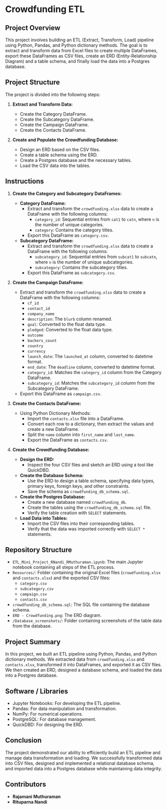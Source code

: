 # Crowdfunding ETL 

## Project Overview

This project involves building an ETL (Extract, Transform, Load) pipeline using Python, Pandas, and Python dictionary methods. The goal is to extract and transform data from Excel files to create multiple DataFrames, export these DataFrames as CSV files, create an ERD (Entity-Relationship Diagram) and a table schema, and finally load the data into a Postgres database.

## Project Structure

The project is divided into the following steps:

1. **Extract and Transform Data:**
   - Create the Category DataFrame.
   - Create the Subcategory DataFrame.
   - Create the Campaign DataFrame.
   - Create the Contacts DataFrame.

2. **Create and Populate the Crowdfunding Database:**
   - Design an ERD based on the CSV files.
   - Create a table schema using the ERD.
   - Create a Postgres database and the necessary tables.
   - Load the CSV data into the tables.

## Instructions

1. **Create the Category and Subcategory DataFrames:**
   - **Category DataFrame:**
     - Extract and transform the `crowdfunding.xlsx` data to create a DataFrame with the following columns:
       - `category_id`: Sequential entries from `cat1` to `catn`, where `n` is the number of unique categories.
       - `category`: Contains the category titles.
     - Export this DataFrame as `category.csv`.
   - **Subcategory DataFrame:**
     - Extract and transform the `crowdfunding.xlsx` data to create a DataFrame with the following columns:
       - `subcategory_id`: Sequential entries from `subcat1` to `subcatn`, where `n` is the number of unique subcategories.
       - `subcategory`: Contains the subcategory titles.
     - Export this DataFrame as `subcategory.csv`.

2. **Create the Campaign DataFrame:**
   - Extract and transform the `crowdfunding.xlsx` data to create a DataFrame with the following columns:
     - `cf_id`
     - `contact_id`
     - `company_name`
     - `description`: The `blurb` column renamed.
     - `goal`: Converted to the float data type.
     - `pledged`: Converted to the float data type.
     - `outcome`
     - `backers_count`
     - `country`
     - `currency`
     - `launch_date`: The `launched_at` column, converted to datetime format.
     - `end_date`: The `deadline` column, converted to datetime format.
     - `category_id`: Matches the `category_id` column from the Category DataFrame.
     - `subcategory_id`: Matches the `subcategory_id` column from the Subcategory DataFrame.
   - Export this DataFrame as `campaign.csv`.

3. **Create the Contacts DataFrame:**
   - Using Python Dictionary Methods:
     - Import the `contacts.xlsx` file into a DataFrame.
     - Convert each row to a dictionary, then extract the values and create a new DataFrame.
     - Split the `name` column into `first_name` and `last_name`.
     - Export the DataFrame as `contacts.csv`.

4. **Create the Crowdfunding Database:**
   - **Design the ERD:**
     - Inspect the four CSV files and sketch an ERD using a tool like QuickDBD.
   - **Create the Database Schema:**
     - Use the ERD to design a table schema, specifying data types, primary keys, foreign keys, and other constraints.
     - Save the schema as `crowdfunding_db_schema.sql`.
   - **Create the Postgres Database:**
     - Create a new database named `crowdfunding_db`.
     - Create the tables using the `crowdfunding_db_schema.sql` file.
     - Verify the table creation with `SELECT` statements.
   - **Load Data into Tables:**
     - Import the CSV files into their corresponding tables.
     - Verify that the data was imported correctly with `SELECT *` statements.

## Repository Structure

- `ETL_Mini_Project_RNandi_RMuthuraman.ipynb`: The main Jupyter notebook containing all steps of the ETL process.
- `Resources/`: Folder containing the original Excel files (`crowdfunding.xlsx` and `contacts.xlsx`) and the exported CSV files:
  - `category.csv`
  - `subcategory.csv`
  - `campaign.csv`
  - `contacts.csv`
- `crowdfunding_db_schema.sql`: The SQL file containing the database schema.
- `ERD - Crowdfunding.png`: The ERD diagram.
- `/Database_screenshots/`: Folder containing screenshots of the table data from the database.

## Project Summary

In this project, we built an ETL pipeline using Python, Pandas, and Python dictionary methods. We extracted data from `crowdfunding.xlsx` and `contacts.xlsx`, transformed it into DataFrames, and exported it as CSV files. We then created an ERD, designed a database schema, and loaded the data into a Postgres database.

## Software / Libraries

- Jupyter Notebooks: For developing the ETL pipeline.
- Pandas: For data manipulation and transformation.
- NumPy: For numerical operations.
- PostgreSQL: For database management.
- QuickDBD: For designing the ERD.

## Conclusion

The project demonstrated our ability to efficiently build an ETL pipeline and manage data transformation and loading. We successfully transformed data into CSV files, designed and implemented a relational database schema, and imported data into a Postgres database while maintaining data integrity.

## Contributors

- **Rajamani Muthuraman**
- **Rituparna Nandi**
